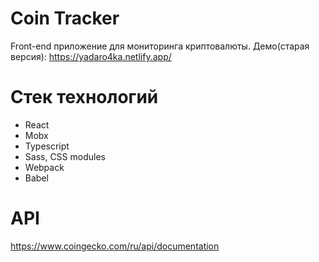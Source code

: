 # Coin Tracker

Front-end приложение для мониторинга криптовалюты. Демо(старая версия): https://yadaro4ka.netlify.app/

# Стек технологий
* React
* Mobx
* Typescript
* Sass, CSS modules
* Webpack
* Babel

# API

https://www.coingecko.com/ru/api/documentation
